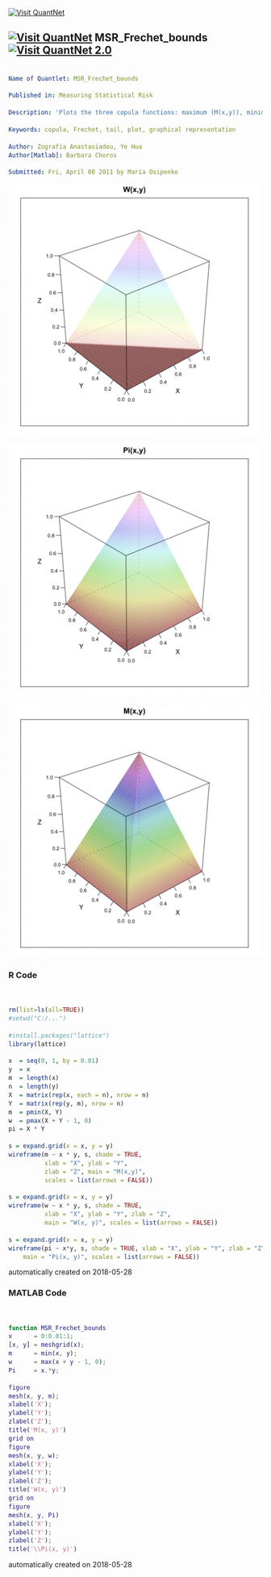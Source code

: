 [<img src="https://github.com/QuantLet/Styleguide-and-FAQ/blob/master/pictures/banner.png" width="888" alt="Visit QuantNet">](http://quantlet.de/)

## [<img src="https://github.com/QuantLet/Styleguide-and-FAQ/blob/master/pictures/qloqo.png" alt="Visit QuantNet">](http://quantlet.de/) **MSR_Frechet_bounds** [<img src="https://github.com/QuantLet/Styleguide-and-FAQ/blob/master/pictures/QN2.png" width="60" alt="Visit QuantNet 2.0">](http://quantlet.de/)

```yaml

Name of Quantlet: MSR_Frechet_bounds

Published in: Measuring Statistical Risk

Description: 'Plots the three copula functions: maximum (M(x,y)), minimum (W(x,y)) and product (P(x,y))'

Keywords: copula, Frechet, tail, plot, graphical representation

Author: Zografia Anastasiadou, Ye Hua
Author[Matlab]: Barbara Choros

Submitted: Fri, April 08 2011 by Maria Osipenko


```

![Picture1](MSR_Frechet_bounds-1.png)

![Picture2](MSR_Frechet_bounds-2.png)

![Picture3](MSR_Frechet_bounds-3.png)

### R Code
```r


rm(list=ls(all=TRUE))
#setwd("C:/...")

#install.packages("lattice")
library(lattice)

x  = seq(0, 1, by = 0.01)
y  = x
m  = length(x)
n  = length(y)
X  = matrix(rep(x, each = n), nrow = n)
Y  = matrix(rep(y, m), nrow = n)
m  = pmin(X, Y)
w  = pmax(X + Y - 1, 0)
pi = X * Y

s = expand.grid(x = x, y = y)
wireframe(m ~ x * y, s, shade = TRUE, 
          xlab = "X", ylab = "Y", 
          zlab = "Z", main = "M(x,y)", 
          scales = list(arrows = FALSE))

s = expand.grid(x = x, y = y)
wireframe(w ~ x * y, s, shade = TRUE, 
          xlab = "X", ylab = "Y", zlab = "Z", 
          main = "W(x, y)", scales = list(arrows = FALSE))

s = expand.grid(x = x, y = y) 
wireframe(pi ~ x*y, s, shade = TRUE, xlab = "X", ylab = "Y", zlab = "Z",
    main = "Pi(x, y)", scales = list(arrows = FALSE))

```

automatically created on 2018-05-28

### MATLAB Code
```matlab


function MSR_Frechet_bounds
x      = 0:0.01:1;
[x, y] = meshgrid(x);
m      = min(x, y);
w      = max(x + y - 1, 0);
Pi     = x.*y;

figure
mesh(x, y, m);
xlabel('X');
ylabel('Y');
zlabel('Z');
title('M(x, y)')
grid on 
figure
mesh(x, y, w);
xlabel('X');
ylabel('Y');
zlabel('Z');
title('W(x, y)')
grid on
figure
mesh(x, y, Pi)
xlabel('X');
ylabel('Y');
zlabel('Z');
title('\\Pi(x, y)')

```

automatically created on 2018-05-28